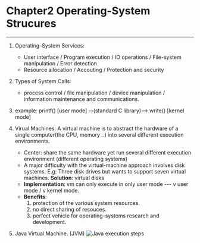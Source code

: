 # Chapter2 Operating-System Strucures

-----

1. Operating-System Services:
	- User interface / Program execution / IO operations / File-system manipulation / Error detection
	- Resource allocation / Accouting / Protection and security
2. Types of System Calls:
	- process control / file manipulation / device manipulation / information maintenance and communications.
3. example: printf() [user mode] --(standard C library)--> write() [kernel mode]

4. Virual Machines: A virtual machine is to abstract the hardware of a single computer(the CPU, memory ..) into several different execution environments.
	- Center: share the same hardware yet run several different execution environment (different operating systems)
	- A major difficulty with the virtual-machine approach involves disk systems. E.g: Three disk drives but wants to support seven virtual machines. **Solution**: virtual disks
	- **Implementation**: vm can only execute in only user mode --- v user mode / v kernel mode.
	- **Benefits**:
		1. protection of the various system resources.
		2. no direct sharing of resouces.
		3. perfect vehicle for operating-systems research and development.
5. Java Virtual Machine. (JVM)
	![Java execution steps](http://img.my.csdn.net/uploads/201212/21/1356070838_2499.png)
